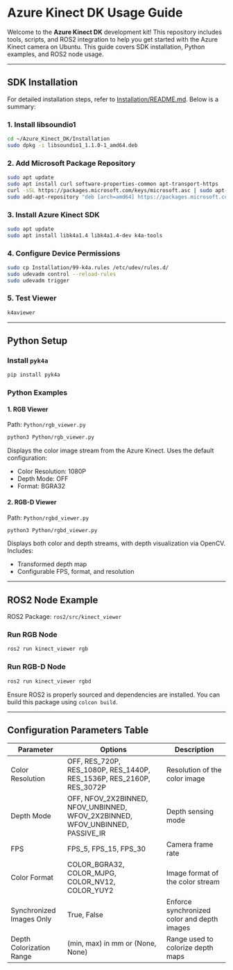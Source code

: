 # Azure Kinect DK Usage Guide

Welcome to the **Azure Kinect DK** development kit! This repository includes tools, scripts, and ROS2 integration to help you get started with the Azure Kinect camera on Ubuntu. This guide covers SDK installation, Python examples, and ROS2 node usage.

---

## SDK Installation

For detailed installation steps, refer to [Installation/README.md](Installation/README.md). Below is a summary:

### 1. Install libsoundio1
```bash
cd ~/Azure_Kinect_DK/Installation
sudo dpkg -i libsoundio1_1.1.0-1_amd64.deb
```

### 2. Add Microsoft Package Repository
```bash
sudo apt update
sudo apt install curl software-properties-common apt-transport-https
curl -sSL https://packages.microsoft.com/keys/microsoft.asc | sudo apt-key add -
sudo add-apt-repository "deb [arch=amd64] https://packages.microsoft.com/ubuntu/18.04/prod bionic main"
```

### 3. Install Azure Kinect SDK
```bash
sudo apt update
sudo apt install libk4a1.4 libk4a1.4-dev k4a-tools
```

### 4. Configure Device Permissions
```bash
sudo cp Installation/99-k4a.rules /etc/udev/rules.d/
sudo udevadm control --reload-rules
sudo udevadm trigger
```

### 5. Test Viewer
```bash
k4aviewer
```

---

## Python Setup

### Install `pyk4a`
```bash
pip install pyk4a
```

### Python Examples

#### 1. RGB Viewer
Path: `Python/rgb_viewer.py`
```bash
python3 Python/rgb_viewer.py
```
Displays the color image stream from the Azure Kinect. Uses the default configuration:
- Color Resolution: 1080P
- Depth Mode: OFF
- Format: BGRA32

#### 2. RGB-D Viewer
Path: `Python/rgbd_viewer.py`
```bash
python3 Python/rgbd_viewer.py
```
Displays both color and depth streams, with depth visualization via OpenCV. Includes:
- Transformed depth map
- Configurable FPS, format, and resolution

---

## ROS2 Node Example

ROS2 Package: `ros2/src/kinect_viewer`

### Run RGB Node
```bash
ros2 run kinect_viewer rgb
```

### Run RGB-D Node
```bash
ros2 run kinect_viewer rgbd
```

Ensure ROS2 is properly sourced and dependencies are installed. You can build this package using `colcon build`.

---

## Configuration Parameters Table

| Parameter                    | Options                                                                                   | Description                                                                                   |
|-----------------------------|-------------------------------------------------------------------------------------------|-----------------------------------------------------------------------------------------------|
| Color Resolution            | OFF, RES_720P, RES_1080P, RES_1440P, RES_1536P, RES_2160P, RES_3072P                      | Resolution of the color image                                                                |
| Depth Mode                  | OFF, NFOV_2X2BINNED, NFOV_UNBINNED, WFOV_2X2BINNED, WFOV_UNBINNED, PASSIVE_IR             | Depth sensing mode                                                                           |
| FPS                         | FPS_5, FPS_15, FPS_30                                                                      | Camera frame rate                                                                            |
| Color Format                | COLOR_BGRA32, COLOR_MJPG, COLOR_NV12, COLOR_YUY2                                          | Image format of the color stream                                                             |
| Synchronized Images Only    | True, False                                                                               | Enforce synchronized color and depth images                                                  |
| Depth Colorization Range    | (min, max) in mm or (None, None)                                                          | Range used to colorize depth maps                                                            |

